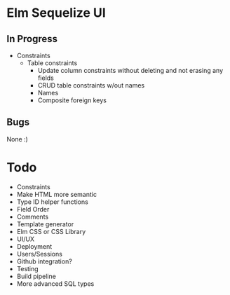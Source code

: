 
# Elm Sequelize UI

## In Progress

* Constraints
  * Table constraints
    * Update column constraints without deleting and not erasing any fields
    * CRUD table constraints w/out names
    * Names
    * Composite foreign keys

## Bugs

  None :)

# Todo
* Constraints
* Make HTML more semantic
* Type ID helper functions
* Field Order
* Comments
* Template generator
* Elm CSS or CSS Library
* UI/UX
* Deployment
* Users/Sessions
* Github integration?
* Testing
* Build pipeline
* More advanced SQL types
